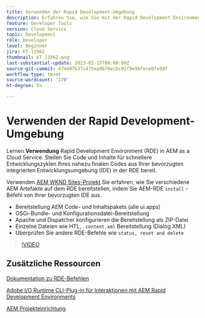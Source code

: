 ```yaml
---
title: Verwenden der Rapid Development-Umgebung
description: Erfahren Sie, wie Sie mit der Rapid Development Environment Code und Inhalte von Ihrem lokalen Computer bereitstellen können.
feature: Developer Tools
version: Cloud Service
topic: Development
role: Developer
level: Beginner
jira: KT-11862
thumbnail: KT-11862.png
last-substantial-update: 2023-02-15T00:00:00Z
source-git-commit: 674407637c475ea9b70ecbc81f9e9bfece0fe9df
workflow-type: tm+mt
source-wordcount: '170'
ht-degree: 5%

---
```



# Verwenden der Rapid Development-Umgebung

Lernen **Verwendung** Rapid Development Environment (RDE) in AEM as a Cloud Service. Stellen Sie Code und Inhalte für schnellere Entwicklungszyklen Ihres nahezu finalen Codes aus Ihrer bevorzugten integrierten Entwicklungsumgebung (IDE) in der RDE bereit.

Verwenden [AEM WKND Sites-Projekt](https://github.com/adobe/aem-guides-wknd#aem-wknd-sites-project) Sie erfahren, wie Sie verschiedene AEM Artefakte auf dem RDE bereitstellen, indem Sie AEM-RDE `install` -Befehl von Ihrer bevorzugten IDE aus.

- Bereitstellung AEM Code- und Inhaltspakets (alle ui.apps)
- OSGi-Bundle- und Konfigurationsdatei-Bereitstellung
- Apache und Dispatcher konfigurieren die Bereitstellung als ZIP-Datei
- Einzelne Dateien wie HTL, `.content.xml` Bereitstellung (Dialog XML)
- Überprüfen Sie andere RDE-Befehle wie `status, reset and delete`

>[!VIDEO](https://video.tv.adobe.com/v/3415491/?quality=12&learn=on)

## Zusätzliche Ressourcen


[Dokumentation zu RDE-Befehlen](https://experienceleague.adobe.com/docs/experience-manager-cloud-service/content/implementing/developing/rapid-development-environments.html#rde-cli-commands)

[Adobe I/O Runtime CLI-Plug-in für Interaktionen mit AEM Rapid Development Environments](https://github.com/adobe/aio-cli-plugin-aem-rde#aio-cli-plugin-aem-rde)

[AEM Projekteinrichtung](https://experienceleague.adobe.com/docs/experience-manager-learn/getting-started-wknd-tutorial-develop/project-archetype/project-setup.html?lang=de)
